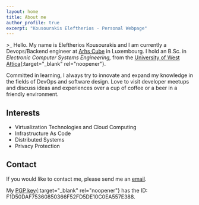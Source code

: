 ```yaml
---
layout: home
title: About me
author_profile: true
excerpt: "Kousourakis Eleftherios - Personal Webpage"
---
```


\>_ Hello. My name is Eleftherios Kousourakis and I am currently a Devops/Backend engineer at [Arhs Cube](https://www.arhs-group.com/entities/cube) in Luxembourg.
I hold an B.Sc. in *Electronic Computer Systems Engineering,* from the [University of West Attica](https://www.uniwa.gr/en/){:target="_blank" rel="noopener"}.

Committed in learning, I always try to innovate and expand my knowledge in the fields of DevOps and software design. Love to visit developer meetups and discuss ideas and experiences over a cup of coffee or a beer in a friendly environment.


## Interests

* Virtualization Technologies and Cloud Computing
* Infrastructure As Code
* Distributed Systems
* Privacy Protection

## Contact

If you would like to contact me, please send me an [email](mailto:e.kousou@pm.me).

My [PGP key](/assets/other/pubkey.txt){:target="_blank" rel="noopener"} has the ID: F1D50DAF75360850366F52FD5DE10C0EA557E388.